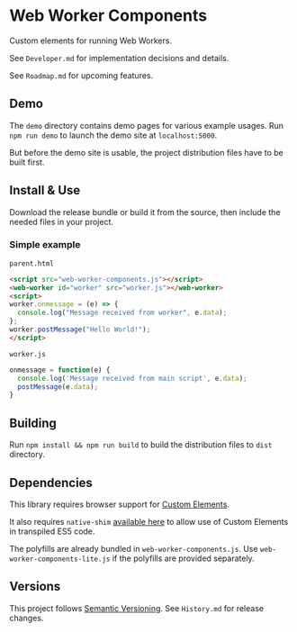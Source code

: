 # Web Worker Components

Custom elements for running Web Workers.

See `Developer.md` for implementation decisions and details.

See `Roadmap.md` for upcoming features.

## Demo

The `demo` directory contains demo pages for various example usages. Run `npm run demo` to launch the demo site at `localhost:5000`.

But before the demo site is usable, the project distribution files have to be built first.

## Install & Use

Download the release bundle or build it from the source, then include the needed files in your project.

### Simple example

`parent.html`

```HTML
<script src="web-worker-components.js"></script>
<web-worker id="worker" src="worker.js"></web-worker>
<script>
worker.onmessage = (e) => {
  console.log("Message received from worker", e.data);
};
worker.postMessage("Hello World!");
</script>
```

`worker.js`

```JavaScript
onmessage = function(e) {
  console.log('Message received from main script', e.data);
  postMessage(e.data);
}
```

## Building

Run `npm install && npm run build` to build the distribution files to `dist` directory.

## Dependencies

This library requires browser support for [Custom Elements](https://developer.mozilla.org/en-US/docs/Web/Web_Components/Custom_Elements).

It also requires `native-shim` [available here](https://github.com/webcomponents/custom-elements/blob/master/src/native-shim.js) to allow use of Custom Elements in transpiled ES5 code.

The polyfills are already bundled in `web-worker-components.js`. Use `web-worker-components-lite.js` if the polyfills are provided separately.

## Versions

This project follows [Semantic Versioning](http://semver.org/). See `History.md` for release changes.
